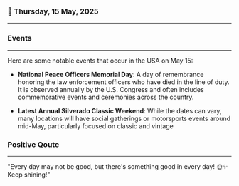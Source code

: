 ### 📅 Thursday, 15 May, 2025
------
### Events
------
Here are some notable events that occur in the USA on May 15:

- **National Peace Officers Memorial Day**: A day of remembrance honoring the law enforcement officers who have died in the line of duty. It is observed annually by the U.S. Congress and often includes commemorative events and ceremonies across the country.
  
- **Latest Annual Silverado Classic Weekend**: While the dates can vary, many locations will have social gatherings or motorsports events around mid-May, particularly focused on classic and vintage
### Positive Qoute
------
"Every day may not be good, but there's something good in every day! 🌞✨ Keep shining!"
